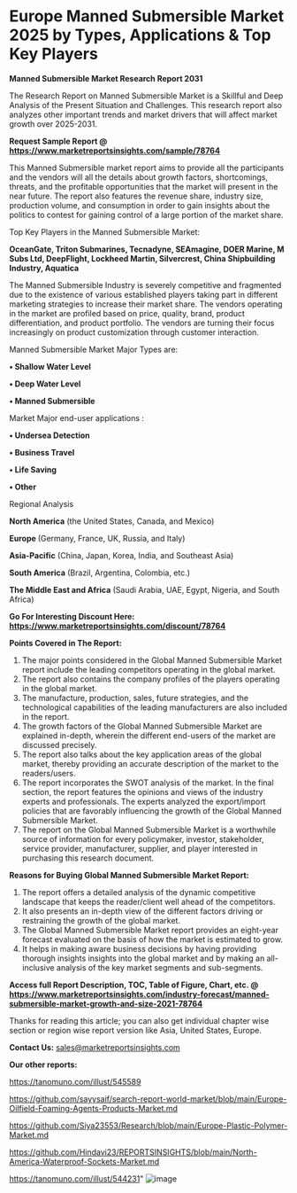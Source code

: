 # Europe Manned Submersible Market 2025 by Types, Applications & Top Key Players

<strong>Manned Submersible Market Research Report 2031</strong>

The Research Report on Manned Submersible Market is a Skillful and Deep Analysis of the Present Situation and Challenges. This research report also analyzes other important trends and market drivers that will affect market growth over 2025-2031.

<strong>Request Sample Report @ <a href=https://www.marketreportsinsights.com/sample/78764>https://www.marketreportsinsights.com/sample/78764</a></strong>

This Manned Submersible market report aims to provide all the participants and the vendors will all the details about growth factors, shortcomings, threats, and the profitable opportunities that the market will present in the near future. The report also features the revenue share, industry size, production volume, and consumption in order to gain insights about the politics to contest for gaining control of a large portion of the market share.

Top Key Players in the Manned Submersible Market:

<strong>OceanGate, Triton Submarines, Tecnadyne, SEAmagine, DOER Marine, M Subs Ltd, DeepFlight, Lockheed Martin, Silvercrest, China Shipbuilding Industry, Aquatica</strong>

The Manned Submersible Industry is severely competitive and fragmented due to the existence of various established players taking part in different marketing strategies to increase their market share. The vendors operating in the market are profiled based on price, quality, brand, product differentiation, and product portfolio. The vendors are turning their focus increasingly on product customization through customer interaction.

Manned Submersible Market Major Types are:

<strong>• Shallow Water Level

• Deep Water Level

• Manned Submersible</strong>

Market Major end-user applications :

<strong>• Undersea Detection

• Business Travel

• Life Saving

• Other</strong>

Regional Analysis

</u><strong><b>North America</b></strong> (the United States, Canada, and Mexico)

<strong><b>Europe </b></strong>(Germany, France, UK, Russia, and Italy)

<strong><b>Asia-Pacific</b></strong> (China, Japan, Korea, India, and Southeast Asia)

<strong><b>South America</b></strong> (Brazil, Argentina, Colombia, etc.)

<strong><b>The Middle East and Africa</b></strong> (Saudi Arabia, UAE, Egypt, Nigeria, and South Africa)

<strong>Go For Interesting Discount Here: <a href=https://www.marketreportsinsights.com/discount/78764>https://www.marketreportsinsights.com/discount/78764</a></strong>

<strong>Points Covered in The Report:</strong>
<ol>
  <li>The major points considered in the Global Manned Submersible Market report include the leading competitors operating in the global market.</li>
  <li>The report also contains the company profiles of the players operating in the global market.</li>
  <li>The manufacture, production, sales, future strategies, and the technological capabilities of the leading manufacturers are also included in the report.</li>
  <li>The growth factors of the Global Manned Submersible Market are explained in-depth, wherein the different end-users of the market are discussed precisely.</li>
  <li>The report also talks about the key application areas of the global market, thereby providing an accurate description of the market to the readers/users.</li>
  <li>The report incorporates the SWOT analysis of the market. In the final section, the report features the opinions and views of the industry experts and professionals. The experts analyzed the export/import policies that are favorably influencing the growth of the Global Manned Submersible Market.</li>
  <li>The report on the Global Manned Submersible Market is a worthwhile source of information for every policymaker, investor, stakeholder, service provider, manufacturer, supplier, and player interested in purchasing this research document.</li>
</ol>
<strong>Reasons for Buying Global Manned Submersible Market Report:</strong>

<ol>
  <li>The report offers a detailed analysis of the dynamic competitive landscape that keeps the reader/client well ahead of the competitors.</li>
  <li>It also presents an in-depth view of the different factors driving or restraining the growth of the global market.</li>
  <li>The Global Manned Submersible Market report provides an eight-year forecast evaluated on the basis of how the market is estimated to grow.</li>
  <li>It helps in making aware business decisions by having providing thorough insights insights into the global market and by making an all-inclusive analysis of the key market segments and sub-segments.</li>
</ol>
<strong>Access full Report Description, TOC, Table of Figure, Chart, etc. @ <a href=https://www.marketreportsinsights.com/industry-forecast/manned-submersible-market-growth-and-size-2021-78764>https://www.marketreportsinsights.com/industry-forecast/manned-submersible-market-growth-and-size-2021-78764</a></strong>


Thanks for reading this article; you can also get individual chapter wise section or region wise report version like Asia, United States, Europe.

<strong>Contact Us:</strong>
sales@marketreportsinsights.com

<strong>Our other reports:</strong>

<a href=https://tanomuno.com/illust/545589>https://tanomuno.com/illust/545589</a>

<a href=https://github.com/sayysaif/search-report-world-market/blob/main/Europe-Oilfield-Foaming-Agents-Products-Market.md>https://github.com/sayysaif/search-report-world-market/blob/main/Europe-Oilfield-Foaming-Agents-Products-Market.md</a>

<a href=https://github.com/Siya23553/Research/blob/main/Europe-Plastic-Polymer-Market.md>https://github.com/Siya23553/Research/blob/main/Europe-Plastic-Polymer-Market.md</a>

<a href=https://github.com/Hindavi23/REPORTSINSIGHTS/blob/main/North-America-Waterproof-Sockets-Market.md>https://github.com/Hindavi23/REPORTSINSIGHTS/blob/main/North-America-Waterproof-Sockets-Market.md</a>

<a href=https://tanomuno.com/illust/544231>https://tanomuno.com/illust/544231</a>"
![image](https://github.com/user-attachments/assets/2a4bfbd8-80e9-4828-8d3b-d8ccd6a40076)

